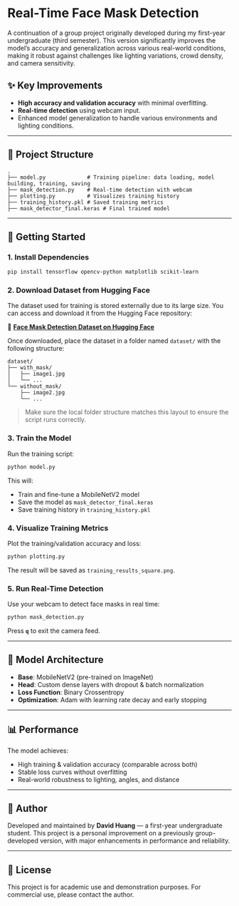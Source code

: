 # Real-Time Face Mask Detection

A continuation of a group project originally developed during my first-year undergraduate (third semester). This version significantly improves the model’s accuracy and generalization across various real-world conditions, making it robust against challenges like lighting variations, crowd density, and camera sensitivity.

## ✨ Key Improvements

* **High accuracy and validation accuracy** with minimal overfitting.
* **Real-time detection** using webcam input.
* Enhanced model generalization to handle various environments and lighting conditions.

---

## 📁 Project Structure

```
.
├── model.py             # Training pipeline: data loading, model building, training, saving
├── mask_detection.py    # Real-time detection with webcam
├── plotting.py          # Visualizes training history
├── training_history.pkl # Saved training metrics
├── mask_detector_final.keras # Final trained model
```

---

## 🚀 Getting Started

### 1. Install Dependencies

```bash
pip install tensorflow opencv-python matplotlib scikit-learn
```

### 2. Download Dataset from Hugging Face

The dataset used for training is stored externally due to its large size. You can access and download it from the Hugging Face repository:

🔗 **[Face Mask Detection Dataset on Hugging Face](https://huggingface.co/datasets/HuangYiYang/Face-Mask-Detection-Dataset)**

Once downloaded, place the dataset in a folder named `dataset/` with the following structure:

```
dataset/
├── with_mask/
│   ├── image1.jpg
│   └── ...
└── without_mask/
    ├── image2.jpg
    └── ...
```

> Make sure the local folder structure matches this layout to ensure the script runs correctly.

### 3. Train the Model

Run the training script:

```bash
python model.py
```

This will:

* Train and fine-tune a MobileNetV2 model
* Save the model as `mask_detector_final.keras`
* Save training history in `training_history.pkl`

### 4. Visualize Training Metrics

Plot the training/validation accuracy and loss:

```bash
python plotting.py
```

The result will be saved as `training_results_square.png`.

### 5. Run Real-Time Detection

Use your webcam to detect face masks in real time:

```bash
python mask_detection.py
```

Press **`q`** to exit the camera feed.

---

## 🧠 Model Architecture

* **Base**: MobileNetV2 (pre-trained on ImageNet)
* **Head**: Custom dense layers with dropout & batch normalization
* **Loss Function**: Binary Crossentropy
* **Optimization**: Adam with learning rate decay and early stopping

---

## 📊 Performance

The model achieves:

* High training & validation accuracy (comparable across both)
* Stable loss curves without overfitting
* Real-world robustness to lighting, angles, and distance

---

## 👤 Author

Developed and maintained by **David Huang** — a first-year undergraduate student. This project is a personal improvement on a previously group-developed version, with major enhancements in performance and reliability.

---

## 📄 License

This project is for academic use and demonstration purposes. For commercial use, please contact the author.
